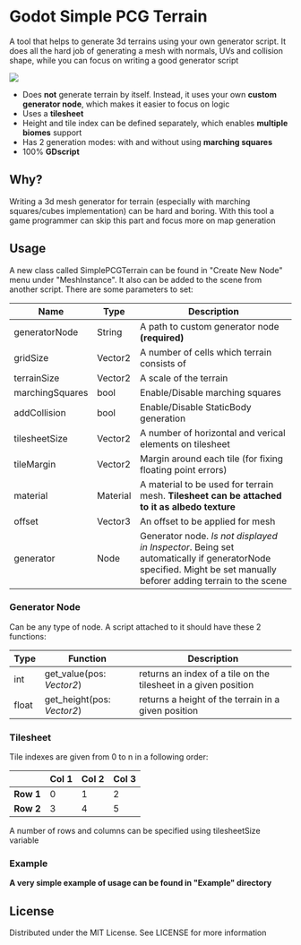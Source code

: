 # Godot Simple PCG Terrain

A tool that helps to generate 3d terrains using your own generator script.
It does all the hard job of generating a mesh with normals, UVs and collision shape,
while you can focus on writing a good generator script

<img src="https://i.imgur.com/K75yMkr.gif"/>

* Does **not** generate terrain by itself. Instead, it uses your own **custom generator node**, which makes it easier to focus on logic
* Uses a **tilesheet**
* Height and tile index can be defined separately, which enables **multiple biomes** support
* Has 2 generation modes: with and without using **marching squares**
* 100% **GDscript**

## Why?
Writing a 3d mesh generator for terrain (especially with marching squares/cubes implementation) can be hard and boring.
With this tool a game programmer can skip this part and focus more on map generation

## Usage
A new class called SimplePCGTerrain can be found in "Create New Node" menu under "MeshInstance". It also can be added to the scene from another script. There are some parameters to set:

| Name | Type | Description |
| --- | --- | --- |
| generatorNode | String | A path to custom generator node **(required)**|
| gridSize | Vector2 | A number of cells which terrain consists of |
| terrainSize | Vector2 | A scale of the terrain |
| marchingSquares | bool | Enable/Disable marching squares |
| addCollision | bool | Enable/Disable StaticBody generation |
| tilesheetSize | Vector2 | A number of horizontal and verical elements on tilesheet |
| tileMargin | Vector2 | Margin around each tile (for fixing floating point errors) |
| material | Material | A material to be used for terrain mesh. **Tilesheet can be attached to it as albedo texture** |
| offset | Vector3 | An offset to be applied for mesh |
| generator | Node | Generator node. *Is not displayed in Inspector*. Being set automatically if generatorNode specified. Might be set manually beforer adding terrain to the scene |

### Generator Node
Can be any type of node. A script attached to it should have these 2 functions:

| Type | Function | Description |
| --- | --- | --- |
|int | get_value(pos: *Vector2*) | returns an index of a tile on the tilesheet in a given position |
|float | get_height(pos: *Vector2*) | returns a height of the terrain in a given position |

### Tilesheet
Tile indexes are given from 0 to n in a following order:


|     | Col 1 | Col 2 | Col 3 |
| --- | --- | --- | --- |
| **Row 1** | 0 | 1 | 2 |
| **Row 2** | 3 | 4 | 5 |

A number of rows and columns can be specified using tilesheetSize variable


### Example
**A very simple example of usage can be found in "Example" directory**

## License
Distributed under the MIT License. See LICENSE for more information
